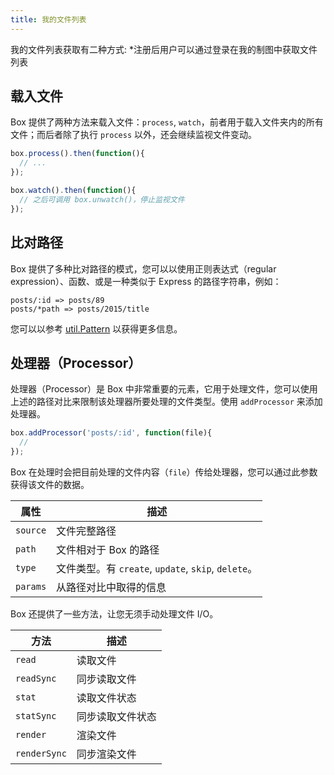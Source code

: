 ```yaml
---
title: 我的文件列表
---
```

我的文件列表获取有二种方式:
*注册后用户可以通过登录在我的制图中获取文件列表

## 载入文件

Box 提供了两种方法来载入文件：`process`, `watch`，前者用于载入文件夹内的所有文件；而后者除了执行 `process` 以外，还会继续监视文件变动。

``` js
box.process().then(function(){
  // ...
});

box.watch().then(function(){
  // 之后可调用 box.unwatch()，停止监视文件
});
```

## 比对路径

Box 提供了多种比对路径的模式，您可以以使用正则表达式（regular expression）、函数、或是一种类似于 Express 的路径字符串，例如：

``` plain
posts/:id => posts/89
posts/*path => posts/2015/title
```

您可以以参考 [util.Pattern] 以获得更多信息。

## 处理器（Processor）

处理器（Processor）是 Box 中非常重要的元素，它用于处理文件，您可以使用上述的路径对比来限制该处理器所要处理的文件类型。使用 `addProcessor` 来添加处理器。

``` js
box.addProcessor('posts/:id', function(file){
  //
});
```

Box 在处理时会把目前处理的文件内容（`file`）传给处理器，您可以通过此参数获得该文件的数据。

属性 | 描述
--- | ---
`source` | 文件完整路径
`path` | 文件相对于 Box 的路径
`type` | 文件类型。有 `create`, `update`, `skip`, `delete`。
`params` | 从路径对比中取得的信息

Box 还提供了一些方法，让您无须手动处理文件 I/O。

方法 | 描述
--- | ---
`read` | 读取文件
`readSync` | 同步读取文件
`stat` | 读取文件状态
`statSync` | 同步读取文件状态
`render` | 渲染文件
`renderSync` | 同步渲染文件

[util.Pattern]: https://github.com/hexojs/hexo-util#patternrule